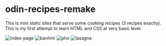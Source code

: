 # odin-recipes-remake
This is mini static sites that serve some cooking recipes (3 recipes exactly). This is my first attempt to learn HTML and CSS at very basic level.

![index-page](https://github.com/bananaback/odin-recipes-remake/assets/58079308/30fd6628-47a4-4251-a9fd-4bbd7485e9a9)
![banhmi](https://github.com/bananaback/odin-recipes-remake/assets/58079308/7f5c882e-0f5d-4bd7-8007-7a69e1fab2c9)
![pho](https://github.com/bananaback/odin-recipes-remake/assets/58079308/778d0201-a8b2-403e-bb14-eade7126b6c8)
![lasagna](https://github.com/bananaback/odin-recipes-remake/assets/58079308/97e5b15a-03a0-49b9-b2d8-dae6a2c2d732)
